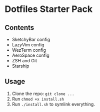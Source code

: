 # Dotfiles Starter Pack

## Contents

- SketchyBar config
- LazyVim config
- WezTerm config
- AeroSpace config
- ZSH and Git
- Starship

## Usage

1. Clone the repo: `git clone ...`
2. Run `chmod +x install.sh`
3. Run `./install.sh` to symlink everything.
